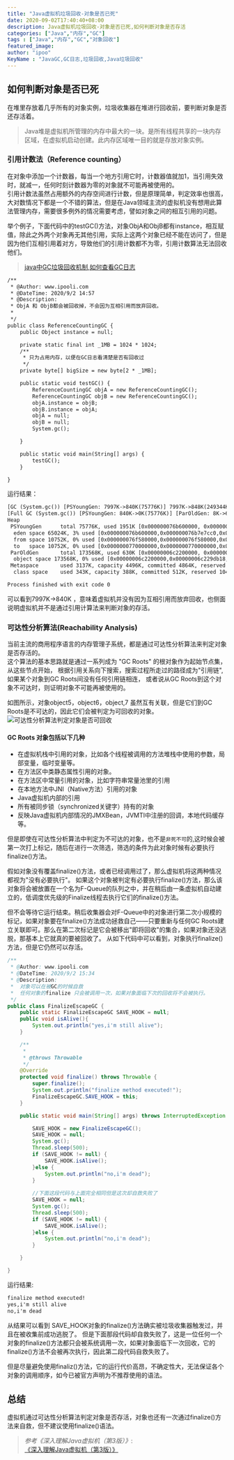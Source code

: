 ```yaml
---
title: "Java虚拟机垃圾回收-对象是否已死"
date: 2020-09-02T17:40:40+08:00
description: Java虚拟机垃圾回收-对象是否已死,如何判断对象是否存活
categories: ["Java","内存","GC"]
tags : ["Java","内存","GC","对象回收"]
featured_image:
author: "ipoo"
KeyName : "JavaGC,GC日志,垃圾回收,Java垃圾回收"
---
```


## 如何判断对象是否已死
在堆里存放着几乎所有的对象实例，垃圾收集器在堆进行回收前，要判断对象是否还存活着。
> Java堆是虚拟机所管理的内存中最大的一块。是所有线程共享的一块内存区域，在虚拟机启动创建。此内存区域唯一目的就是存放对象实例。

### 引用计数法（Reference counting）
在对象中添加一个计数器，每当一个地方引用它时，计数器值就加1，当引用失效时，就减一，任何时刻计数器为零的对象就不可能再被使用的。</br>
引用计数法虽然占用额外的内存空间进行计数，但是原理简单，判定效率也很高，大对数情况下都是一个不错的算法，但是在Java领域主流的虚拟机没有想用此算法管理内存，需要很多例外的情况需要考虑，譬如对象之间的相互引用的问题。

举个例子，下面代码中的testGC()方法，对象ObjA和ObjB都有instance，相互赋值，除此之外两个对象再无其他引用，实际上这两个对象已经不能在访问了，但是因为他们互相引用着对方，导致他们的引用计数都不为零，引用计数算法无法回收他们。

> [java中GC垃圾回收机制,如何查看GC日志](https://www.ipooli.com/2020/05/javagccheck/)

```txt
/**
 * @Author: www.ipooli.com
 * @DateTime: 2020/9/2 14:57
 * @Description:
 * ObjA 和 ObjB都会被回收掉，不会因为互相引用而放弃回收。
 *
 */
public class ReferenceCountingGC {
    public Object instance = null;

    private static final int _1MB = 1024 * 1024;
    /**
     * 只为占用内存，以便在GC日志看清楚是否有回收过
     */
    private byte[] bigSize = new byte[2 * _1MB];

    public static void testGC() {
        ReferenceCountingGC objA = new ReferenceCountingGC();
        ReferenceCountingGC objB = new ReferenceCountingGC();
        objA.instance = objB;
        objB.instance = objA;
        objA = null;
        objB = null;
        System.gc();

    }

    public static void main(String[] args) {
        testGC();
    }

}

```
运行结果：
```txt
[GC (System.gc()) [PSYoungGen: 7997K->840K(75776K)] 7997K->848K(249344K), 0.0012598 secs] [Times: user=0.00 sys=0.00, real=0.00 secs] 
[Full GC (System.gc()) [PSYoungGen: 840K->0K(75776K)] [ParOldGen: 8K->630K(173568K)] 848K->630K(249344K), [Metaspace: 3122K->3122K(1056768K)], 0.0043636 secs] [Times: user=0.00 sys=0.00, real=0.00 secs] 
Heap
 PSYoungGen      total 75776K, used 1951K [0x000000076b600000, 0x0000000770a80000, 0x00000007c0000000)
  eden space 65024K, 3% used [0x000000076b600000,0x000000076b7e7cc0,0x000000076f580000)
  from space 10752K, 0% used [0x000000076f580000,0x000000076f580000,0x0000000770000000)
  to   space 10752K, 0% used [0x0000000770000000,0x0000000770000000,0x0000000770a80000)
 ParOldGen       total 173568K, used 630K [0x00000006c2200000, 0x00000006ccb80000, 0x000000076b600000)
  object space 173568K, 0% used [0x00000006c2200000,0x00000006c229db18,0x00000006ccb80000)
 Metaspace       used 3137K, capacity 4496K, committed 4864K, reserved 1056768K
  class space    used 343K, capacity 388K, committed 512K, reserved 1048576K

Process finished with exit code 0

```

可以看到7997K->840K ，意味着虚拟机并没有因为互相引用而放弃回收，也侧面说明虚拟机并不是通过引用计算法来判断对象的存活。


### 可达性分析算法(Reachability Analysis)

当前主流的商用程序语言的内存管理子系统，都是通过可达性分析算法来判定对象是否存活的。</br>
这个算法的基本思路就是通过一系列成为 "GC Roots" 的根对象作为起始节点集，从这些节点开始，
根据引用关系向下搜索，搜索过程所走过的路径成为"引用链",如果某个对象到GC Roots间没有任何引用链相连，
或者说从GC Roots到这个对象不可达时，则证明对象不可能再被使用的。

如图所示，对象object5，object6，object,7 虽然互有关联，但是它们到GC Roots是不可达的，因此它们会被判定为可回收的对象。
![可达性分析算法判定对象是否可回收](http://oss.ipooli.com/uploads%2F2020%2F09%2F02%2FGC%20Roots.png?Expires=1599036647)
#### GC Roots 对象包括以下几种
- 在虚拟机栈中引用的对象，比如各个线程被调用的方法堆栈中使用的参数，局部变量，临时变量等。
- 在方法区中类静态属性引用的对象。
- 在方法区中常量引用的对象，比如字符串常量池里的引用
- 在本地方法中JNI（Native方法）引用的对象
- Java虚拟机内部的引用
- 所有被同步锁（synchronized关键字）持有的对象
- 反映Java虚拟机内部情况的JMXBean，JVMTI中注册的回调，本地代码缓存等。

但是即使在可达性分析算法中判定为不可达的对象，也不是`非死不可`的,这时候会被第一次打上标记，随后在进行一次筛选，筛选的条件为此对象时候有必要执行finalize()方法。

假如对象没有覆盖finalize()方法，或者已经调用过了，那么虚拟机将这两种情况都视为"没有必要执行"。
如果这个对象被判定有必要执行finalize()方法，那么该对象将会被放置在一个名为F-Queue的队列之中，并在稍后由一条虚拟机自动建立的，低调度优先级的Finalize线程去执行它们的finalize()方法。

但不会等待它运行结束。稍后收集器会对F-Queue中的对象进行第二次小规模的标记，如果对象要在finalize()方法成功拯救自己——只要重新与任何GC Roots建立关联即可。那么在第二次标记是它会被移出"即将回收"的集合，如果对象还没逃脱，那基本上它就真的要被回收了。
从如下代码中可以看到，对象执行finalize()方法，但是它仍然可以存活。
```java
/**
 * @Author: www.ipooli.com
 * @DateTime: 2020/9/2 15:34
 * @Description: 
 *  对象可以在被GC的时候自救
 *  任何对象的finalize 只会被调用一次，如果对象面临下次的回收将不会被执行。
 */
public class FinalizeEscapeGC {
    public static FinalizeEscapeGC SAVE_HOOK = null;
    public void isAlive(){
        System.out.println("yes,i'm still alive");
    }

    /**
     * 
     * @throws Throwable
     */
    @Override
    protected void finalize() throws Throwable {
        super.finalize();
        System.out.println("finalize method executed!");
        FinalizeEscapeGC.SAVE_HOOK = this;
    }

    public static void main(String[] args) throws InterruptedException {

        SAVE_HOOK = new FinalizeEscapeGC();
        SAVE_HOOK = null;
        System.gc();
        Thread.sleep(500);
        if (SAVE_HOOK != null) {
            SAVE_HOOK.isAlive();
        }else {
            System.out.println("no,i'm dead");
        }
    
        //下面这段代码与上面完全相同但是这次却自救失败了
        SAVE_HOOK = null;
        System.gc();
        Thread.sleep(500);
        if (SAVE_HOOK != null) {
            SAVE_HOOK.isAlive();
        }else {
            System.out.println("no,i'm dead");
        }

    }

}

```

运行结果:
```txt
finalize method executed!
yes,i'm still alive
no,i'm dead
```
从结果可以看到 SAVE_HOOK对象的finalize()方法确实被垃圾收集器触发过，并且在被收集前成功逃脱了。
但是下面那段代码却自救失败了，这是一位任何一个对象的finalize()方法都只会被系统调用一次，如果对象面临下一次回收，它的finalize()方法不会被再次执行，因此第二段代码自救失败了。

但是尽量避免使用finaliz()方法，它的运行代价高昂，不确定性大，无法保证各个对象的调用顺序，如今已被官方声明为不推荐使用的语法。


## 总结
虚拟机通过可达性分析算法判定对象是否存活，对象也还有一次通过finalize()方法来自救，但不建议使用finalize()语法。


> *参考《深入理解Java虚拟机（第3版）》*: [《深入理解Java虚拟机（第3版）》](https://book.douban.com/subject/34907497/)
